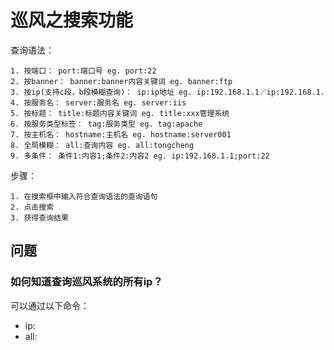 # 巡风之搜索功能

查询语法：

```
1. 按端口： port:端口号 eg. port:22
2. 按banner： banner:banner内容关键词 eg. banner:ftp
3. 按ip(支持c段，b段模糊查询)： ip:ip地址 eg. ip:192.168.1.1／ip:192.168.1.
4. 按服务名： server:服务名 eg. server:iis
5. 按标题： title:标题内容关键词 eg. title:xxx管理系统
6. 按服务类型标签： tag:服务类型 eg. tag:apache
7. 按主机名： hostname:主机名 eg. hostname:server001
8. 全局模糊： all:查询内容 eg. all:tongcheng
9. 多条件： 条件1:内容1;条件2:内容2 eg. ip:192.168.1.1;port:22
```

步骤：

```
1. 在搜索框中输入符合查询语法的查询语句
2. 点击搜索
3. 获得查询结果
```

## 问题
### 如何知道查询巡风系统的所有ip？
可以通过以下命令：

* ip:
* all: